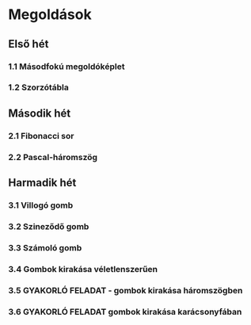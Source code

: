 # Megoldások

## Első hét

### **1.1 Másodfokú megoldóképlet**



### **1.2 Szorzótábla**


## Második hét

### **2.1 Fibonacci sor**



### **2.2 Pascal-háromszög**


## Harmadik hét

### **3.1 Villogó gomb**



### **3.2 Szineződő gomb**


### **3.3 Számoló gomb**


### **3.4 Gombok kirakása véletlenszerűen**


### **3.5 GYAKORLÓ FELADAT - gombok kirakása háromszögben**


### **3.6 GYAKORLÓ FELADAT gombok kirakása karácsonyfában**




